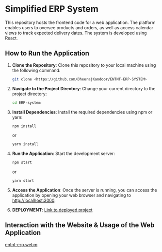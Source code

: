 # Simplified ERP System

This repository hosts the frontend code for a web application. The platform enables users to oversee products and orders, as well as access calendar views to track expected delivery dates. The system is developed using React.

## How to Run the Application

1. **Clone the Repository**: Clone this repository to your local machine using the following command:

   ```bash
   git clone <https://github.com/DheerajKandoor/ENTNT-ERP-SYSTEM>
   ```

2. **Navigate to the Project Directory**: Change your current directory to the project directory:

   ```bash
   cd ERP-system
   ```

3. **Install Dependencies**: Install the required dependencies using npm or yarn:

   ```bash
   npm install
   ```

   or

   ```bash
   yarn install
   ```

4. **Run the Application**: Start the development server:

   ```bash
   npm start
   ```

   or

   ```bash
   yarn start
   ```


5. **Access the Application**: Once the server is running, you can access the application by opening your web browser and navigating to [http://localhost:3000](http://localhost:3000).


6. **DEPLOYMENT**: [Link to deployed project](https://entnt-erp-system.onrender.com/)

## Interaction with the Website & Usage of the Web Application

[entnt-erp.webm](https://github.com/DheerajKandoor/ENTNT-ERP-SYSTEM/assets/92793181/00bbbd09-3fed-41e7-9ed3-fcd79f311c1a)


